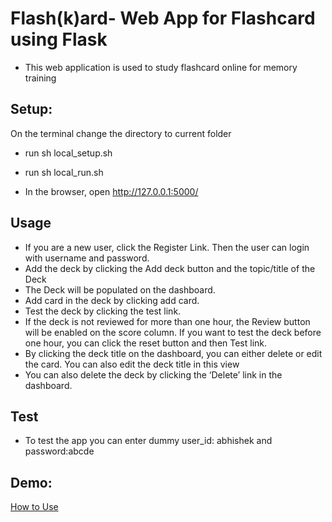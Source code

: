 # Flash(k)ard- Web App for Flashcard using Flask

- This web application is used to study flashcard online for memory training

## Setup:

On the terminal change the directory to current folder

- run sh local_setup.sh

- run sh local_run.sh

- In the browser, open http://127.0.0.1:5000/

## Usage

- If you are a new user, click the Register Link. Then the user can login with username and password.
- Add the deck by clicking the Add deck button and the topic/title of the Deck
- The Deck will be populated on the dashboard.
- Add card in the deck by clicking add card.
- Test the deck by clicking the test link.
- If the deck is not reviewed for more than one hour, the Review button will be enabled on the score column. If you want to test the deck before one hour, you can click the reset button and then Test link.
- By clicking the deck title on the dashboard, you can either delete or edit the card. You can also edit the deck title in this view
- You can also delete the deck by clicking the ‘Delete’ link in the dashboard.

## Test

- To test the app you can enter dummy user_id: abhishek and password:abcde

## Demo:

[How to Use](https://drive.google.com/file/d/1HbaLiGcVqFxVOB6Dgdxc8ogad1zmfVpq/view?usp=sharing)
